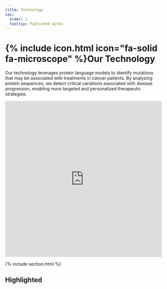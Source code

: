 ```yaml
---
title: Technology
nav:
  order: 1
  tooltip: Published works
---
```


# {% include icon.html icon="fa-solid fa-microscope" %}Our Technology

Our technology leverages protein language models to identify mutations that may be associated with treatments in cancer patients. By analyzing protein sequences, we detect critical variations associated with disease progression, enabling more targeted and personalized therapeutic strategies.

<div class="iframe-container">
  <iframe 
    src="http://54.226.187.124:8501/" 
    width="100%" 
    height="500" 
    style="border:none;" 
    title="Embedded website view"
    sandbox
    allow="accelerometer; autoplay; clipboard-write; encrypted-media; gyroscope; picture-in-picture">
      Your browser does not support iframes.
  </iframe>
</div>


{% include section.html %}

## Highlighted


